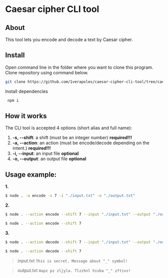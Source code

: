# Caesar cipher CLI tool

## About

This tool lets you encode and decode a text by Caesar cipher.

## Install

Open command line in the folder where you want to clone this program. Clone repository using command below.
```bash
git clone https://github.com/1verapoles/caesar-cipher-cli-tool/tree/caesar-cipher-cli
```

Install dependencies
```bash
 npm i
```

## How it works

The CLI tool is accepted 4 options (short alias and full name):

1.  **-s, --shift**: a shift (must be an integer number) **required!!!**
2.  **-a, --action**: an action (must be encode/decode depending on the intent.) **required!!!**
3.  **-i, --input**: an input file  **optional**
4.  **-o, --output**: an output file  **optional**

## Usage example:

**1.**
```bash
$ node . -a encode -s 7 -i "./input.txt" -o "./output.txt"
```
**2.**
```bash
$ node . --action encode --shift 7 --input "./input.txt" --output "./output.txt"
```
```bash
$ node . --action encode --shift 7
```
**3.**
```bash
$ node . --action decode --shift 7 --input "./input.txt" --output "./output.txt"
```
```bash
$ node . --action decode --shift 7
```

> input.txt
> `This is secret. Message about "_" symbol!`

> output.txt
> `Aopz pz zljyla. Tlzzhnl hivba "_" zftivs!`

